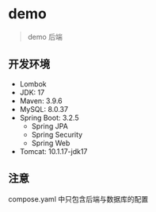 # demo

> demo 后端

## 开发环境

- Lombok
- JDK: 17
- Maven: 3.9.6
- MySQL: 8.0.37
- Spring Boot: 3.2.5
  - Spring JPA
  - Spring Security
  - Spring Web
- Tomcat: 10.1.17-jdk17

## 注意

compose.yaml 中只包含后端与数据库的配置